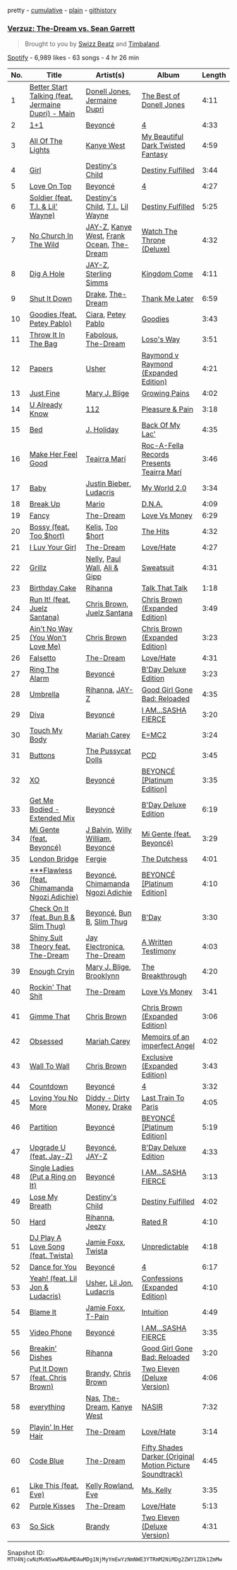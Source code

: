 pretty - [cumulative](/playlists/cumulative/37i9dQZF1DWVCnP7z928RW.md) - [plain](/playlists/plain/37i9dQZF1DWVCnP7z928RW) - [githistory](https://github.githistory.xyz/mackorone/spotify-playlist-archive/blob/main/playlists/plain/37i9dQZF1DWVCnP7z928RW)

### [Verzuz: The\-Dream vs\. Sean Garrett](https://open.spotify.com/playlist/37i9dQZF1DWVCnP7z928RW)

> Brought to you by <a href="spotify:artist:2cADQgiLMjNhbsfeN52Bf3">Swizz Beatz</a> and <a href="spotify:artist:5Y5TRrQiqgUO4S36tzjIRZ">Timbaland</a>.

[Spotify](https://open.spotify.com/user/spotify) - 6,989 likes - 63 songs - 4 hr 26 min

| No. | Title | Artist(s) | Album | Length |
|---|---|---|---|---|
| 1 | [Better Start Talking \(feat\. Jermaine Dupri\) \- Main](https://open.spotify.com/track/253hJk3SfCODCN85ZDRsJV) | [Donell Jones](https://open.spotify.com/artist/5KNqYrivNgVCHBssEUSu5B), [Jermaine Dupri](https://open.spotify.com/artist/6nfYGe7IIuuP5bMY1jkJP6) | [The Best of Donell Jones](https://open.spotify.com/album/5L5nD7OgxeVH86DQMQb0Pf) | 4:11 |
| 2 | [1+1](https://open.spotify.com/track/1pzJboOZaDNwshBnOlNh3a) | [Beyoncé](https://open.spotify.com/artist/6vWDO969PvNqNYHIOW5v0m) | [4](https://open.spotify.com/album/1gIC63gC3B7o7FfpPACZQJ) | 4:33 |
| 3 | [All Of The Lights](https://open.spotify.com/track/22L7bfCiAkJo5xGSQgmiIO) | [Kanye West](https://open.spotify.com/artist/5K4W6rqBFWDnAN6FQUkS6x) | [My Beautiful Dark Twisted Fantasy](https://open.spotify.com/album/20r762YmB5HeofjMCiPMLv) | 4:59 |
| 4 | [Girl](https://open.spotify.com/track/3s2MyU2YCwNNwcSokt0jXD) | [Destiny's Child](https://open.spotify.com/artist/1Y8cdNmUJH7yBTd9yOvr5i) | [Destiny Fulfilled](https://open.spotify.com/album/0b6ivSFfDs38MG7aLn9rvO) | 3:44 |
| 5 | [Love On Top](https://open.spotify.com/track/1z6WtY7X4HQJvzxC4UgkSf) | [Beyoncé](https://open.spotify.com/artist/6vWDO969PvNqNYHIOW5v0m) | [4](https://open.spotify.com/album/1gIC63gC3B7o7FfpPACZQJ) | 4:27 |
| 6 | [Soldier \(feat\. T.I\. & Lil' Wayne\)](https://open.spotify.com/track/4FTOpNYcGxnQdGNWSxIcio) | [Destiny's Child](https://open.spotify.com/artist/1Y8cdNmUJH7yBTd9yOvr5i), [T.I.](https://open.spotify.com/artist/4OBJLual30L7gRl5UkeRcT), [Lil Wayne](https://open.spotify.com/artist/55Aa2cqylxrFIXC767Z865) | [Destiny Fulfilled](https://open.spotify.com/album/0b6ivSFfDs38MG7aLn9rvO) | 5:25 |
| 7 | [No Church In The Wild](https://open.spotify.com/track/3Osd3Yf8K73aj4ySn6LrvK) | [JAY\-Z](https://open.spotify.com/artist/3nFkdlSjzX9mRTtwJOzDYB), [Kanye West](https://open.spotify.com/artist/5K4W6rqBFWDnAN6FQUkS6x), [Frank Ocean](https://open.spotify.com/artist/2h93pZq0e7k5yf4dywlkpM), [The\-Dream](https://open.spotify.com/artist/1W3FSF1BLpY3hlVIgvenLz) | [Watch The Throne \(Deluxe\)](https://open.spotify.com/album/2P2Xwvh2xWXIZ1OWY9S9o5) | 4:32 |
| 8 | [Dig A Hole](https://open.spotify.com/track/4UjLz0FtEK6mkofHjZHSwQ) | [JAY\-Z](https://open.spotify.com/artist/3nFkdlSjzX9mRTtwJOzDYB), [Sterling Simms](https://open.spotify.com/artist/3KLnSYaRRa4Kur781SHxUL) | [Kingdom Come](https://open.spotify.com/album/3A29Ss77LjRZ3sKuauWieY) | 4:11 |
| 9 | [Shut It Down](https://open.spotify.com/track/3d8PDk3B4am5c6TsUCznUW) | [Drake](https://open.spotify.com/artist/3TVXtAsR1Inumwj472S9r4), [The\-Dream](https://open.spotify.com/artist/1W3FSF1BLpY3hlVIgvenLz) | [Thank Me Later](https://open.spotify.com/album/6jlrjFR9mJV3jd1IPSplXU) | 6:59 |
| 10 | [Goodies \(feat\. Petey Pablo\)](https://open.spotify.com/track/3dFwpxh2yH7C7p9BGEKLVB) | [Ciara](https://open.spotify.com/artist/2NdeV5rLm47xAvogXrYhJX), [Petey Pablo](https://open.spotify.com/artist/4Js9eYwAf9rypNtV8pNSw9) | [Goodies](https://open.spotify.com/album/71gUhKYZIWmmjqAHlY4Br3) | 3:43 |
| 11 | [Throw It In The Bag](https://open.spotify.com/track/6c0GmyBsE7mQtrVvxJaWc3) | [Fabolous](https://open.spotify.com/artist/0YWxKQj2Go9CGHCp77UOyy), [The\-Dream](https://open.spotify.com/artist/1W3FSF1BLpY3hlVIgvenLz) | [Loso's Way](https://open.spotify.com/album/6umODQfij1WhoGDhc7UCL8) | 3:51 |
| 12 | [Papers](https://open.spotify.com/track/77fP7UixHMYEIFT8NS92Ul) | [Usher](https://open.spotify.com/artist/23zg3TcAtWQy7J6upgbUnj) | [Raymond v Raymond \(Expanded Edition\)](https://open.spotify.com/album/6A1F3Fkq5dYeYYNkXflcTX) | 4:21 |
| 13 | [Just Fine](https://open.spotify.com/track/33vzOPcd9FRirYGlCu32x4) | [Mary J\. Blige](https://open.spotify.com/artist/1XkoF8ryArs86LZvFOkbyr) | [Growing Pains](https://open.spotify.com/album/5PlA7xVCN59vR0YAnRVisM) | 4:02 |
| 14 | [U Already Know](https://open.spotify.com/track/0ahRDzkKq0KEi7FRoHb0qk) | [112](https://open.spotify.com/artist/7urq0VfqxEYEEiZUkebXT4) | [Pleasure & Pain](https://open.spotify.com/album/3gY1qUrGzKNQnorPC9Lu72) | 3:18 |
| 15 | [Bed](https://open.spotify.com/track/6TlRNJaezOdzdECnQeRuMM) | [J\. Holiday](https://open.spotify.com/artist/7G6hXrjGpi6I7waNl4wxAk) | [Back Of My Lac'](https://open.spotify.com/album/1Ypwht853ZVmsplg2DnZLI) | 4:35 |
| 16 | [Make Her Feel Good](https://open.spotify.com/track/03B0yrE4zrioHjmY05l9xz) | [Teairra Marí](https://open.spotify.com/artist/6Mox9P9U7HpuAd9ULwvP7N) | [Roc\-A\-Fella Records Presents Teairra Marí](https://open.spotify.com/album/3RXQWVnlyRDhag6njdbCrZ) | 3:46 |
| 17 | [Baby](https://open.spotify.com/track/6epn3r7S14KUqlReYr77hA) | [Justin Bieber](https://open.spotify.com/artist/1uNFoZAHBGtllmzznpCI3s), [Ludacris](https://open.spotify.com/artist/3ipn9JLAPI5GUEo4y4jcoi) | [My World 2.0](https://open.spotify.com/album/3BmcYMh0KYsimWL6p2gPa9) | 3:34 |
| 18 | [Break Up](https://open.spotify.com/track/4UP5HP7IAnNdxD01g1lzQp) | [Mario](https://open.spotify.com/artist/20s0P9QLxGqKuCsGwFsp7w) | [D.N.A.](https://open.spotify.com/album/41Tj1cy7HlmdSmaOO6f6Tl) | 4:09 |
| 19 | [Fancy](https://open.spotify.com/track/6FYBcMhwABrPvxGkQiXEON) | [The\-Dream](https://open.spotify.com/artist/1W3FSF1BLpY3hlVIgvenLz) | [Love Vs Money](https://open.spotify.com/album/3mNAV7P7KJzBxmrWfjtocw) | 6:29 |
| 20 | [Bossy \(feat\. Too $hort\)](https://open.spotify.com/track/37t0Qym2FUMXwoEfeFDEYa) | [Kelis](https://open.spotify.com/artist/0IF46mUS8NXjgHabxk2MCM), [Too $hort](https://open.spotify.com/artist/4sb7rZNN93BSS6Gqgepo4v) | [The Hits](https://open.spotify.com/album/5t7npNnvzI7Mo1N3mfHpP6) | 4:32 |
| 21 | [I Luv Your Girl](https://open.spotify.com/track/3wkNK8tJZ2stygNJm8RCRD) | [The\-Dream](https://open.spotify.com/artist/1W3FSF1BLpY3hlVIgvenLz) | [Love/Hate](https://open.spotify.com/album/5yZReyaWQzR6jvaw4OBxzV) | 4:27 |
| 22 | [Grillz](https://open.spotify.com/track/0Aqlt4N5h6rUtKnd09VXpr) | [Nelly](https://open.spotify.com/artist/2gBjLmx6zQnFGQJCAQpRgw), [Paul Wall](https://open.spotify.com/artist/0k7Xl1pqI3tu8sSEjo5oEg), [Ali & Gipp](https://open.spotify.com/artist/01ZpL2TZ4QxYNDLc70RIiT) | [Sweatsuit](https://open.spotify.com/album/3W18dxZsE9GnP8DQrnGeBW) | 4:31 |
| 23 | [Birthday Cake](https://open.spotify.com/track/4EfN6bixdOOgoLYR5C4cWo) | [Rihanna](https://open.spotify.com/artist/5pKCCKE2ajJHZ9KAiaK11H) | [Talk That Talk](https://open.spotify.com/album/1Kw1bVd07oRqcjrcjQKC8T) | 1:18 |
| 24 | [Run It! \(feat\. Juelz Santana\)](https://open.spotify.com/track/7xYnUQigPoIDAMPVK79NEq) | [Chris Brown](https://open.spotify.com/artist/7bXgB6jMjp9ATFy66eO08Z), [Juelz Santana](https://open.spotify.com/artist/6Uh8uJyN9g7oFjDK16nJgb) | [Chris Brown \(Expanded Edition\)](https://open.spotify.com/album/49gaz5rhWWgqCw61M9700v) | 3:49 |
| 25 | [Ain't No Way \(You Won't Love Me\)](https://open.spotify.com/track/74rIUpem6Mzx2iNi8Fr1vM) | [Chris Brown](https://open.spotify.com/artist/7bXgB6jMjp9ATFy66eO08Z) | [Chris Brown \(Expanded Edition\)](https://open.spotify.com/album/49gaz5rhWWgqCw61M9700v) | 3:23 |
| 26 | [Falsetto](https://open.spotify.com/track/2P1e3xpjDhYFqOFeu8IWzS) | [The\-Dream](https://open.spotify.com/artist/1W3FSF1BLpY3hlVIgvenLz) | [Love/Hate](https://open.spotify.com/album/5yZReyaWQzR6jvaw4OBxzV) | 4:31 |
| 27 | [Ring The Alarm](https://open.spotify.com/track/5BkHkyO9PFXs1m7vSMnXp4) | [Beyoncé](https://open.spotify.com/artist/6vWDO969PvNqNYHIOW5v0m) | [B'Day Deluxe Edition](https://open.spotify.com/album/0Zd10MKN5j9KwUST0TdBBB) | 3:23 |
| 28 | [Umbrella](https://open.spotify.com/track/49FYlytm3dAAraYgpoJZux) | [Rihanna](https://open.spotify.com/artist/5pKCCKE2ajJHZ9KAiaK11H), [JAY\-Z](https://open.spotify.com/artist/3nFkdlSjzX9mRTtwJOzDYB) | [Good Girl Gone Bad: Reloaded](https://open.spotify.com/album/3JSWZWeTHF4HDGt5Eozdy7) | 4:35 |
| 29 | [Diva](https://open.spotify.com/track/5Ssv6DaKrW0HczVqx6zXdl) | [Beyoncé](https://open.spotify.com/artist/6vWDO969PvNqNYHIOW5v0m) | [I AM...SASHA FIERCE](https://open.spotify.com/album/23Y5wdyP5byMFktZf8AcWU) | 3:20 |
| 30 | [Touch My Body](https://open.spotify.com/track/2aEuXA1KswHlCGPOuPmCOW) | [Mariah Carey](https://open.spotify.com/artist/4iHNK0tOyZPYnBU7nGAgpQ) | [E=MC2](https://open.spotify.com/album/31MluXLYC0ZnCSfUZ5T4GX) | 3:24 |
| 31 | [Buttons](https://open.spotify.com/track/3BxWKCI06eQ5Od8TY2JBeA) | [The Pussycat Dolls](https://open.spotify.com/artist/6wPhSqRtPu1UhRCDX5yaDJ) | [PCD](https://open.spotify.com/album/5x8e8UcCeOgrOzSnDGuPye) | 3:45 |
| 32 | [XO](https://open.spotify.com/track/40xhyfAPDoMtv494MfPevP) | [Beyoncé](https://open.spotify.com/artist/6vWDO969PvNqNYHIOW5v0m) | [BEYONCÉ \[Platinum Edition\]](https://open.spotify.com/album/2UJwKSBUz6rtW4QLK74kQu) | 3:35 |
| 33 | [Get Me Bodied \- Extended Mix](https://open.spotify.com/track/3W1mdCYUHWewrVXnRsPntM) | [Beyoncé](https://open.spotify.com/artist/6vWDO969PvNqNYHIOW5v0m) | [B'Day Deluxe Edition](https://open.spotify.com/album/0Zd10MKN5j9KwUST0TdBBB) | 6:19 |
| 34 | [Mi Gente \(feat\. Beyoncé\)](https://open.spotify.com/track/0GzmMQizDeA2NVMUaZksv0) | [J Balvin](https://open.spotify.com/artist/1vyhD5VmyZ7KMfW5gqLgo5), [Willy William](https://open.spotify.com/artist/4RSyJzf7ef6Iu2rnLdabNq), [Beyoncé](https://open.spotify.com/artist/6vWDO969PvNqNYHIOW5v0m) | [Mi Gente \(feat\. Beyoncé\)](https://open.spotify.com/album/55228F4QRlYDzJ4H02tDHA) | 3:29 |
| 35 | [London Bridge](https://open.spotify.com/track/7jRoWfRlLnGYEIEn4t4kbq) | [Fergie](https://open.spotify.com/artist/3r17AfJCCUqC9Lf0OAc73G) | [The Dutchess](https://open.spotify.com/album/3t8HFQNlwLBW7htwLvFfzA) | 4:01 |
| 36 | [\*\*\*Flawless \(feat\. Chimamanda Ngozi Adichie\)](https://open.spotify.com/track/7tefUew2RUuSAqHyegMoY1) | [Beyoncé](https://open.spotify.com/artist/6vWDO969PvNqNYHIOW5v0m), [Chimamanda Ngozi Adichie](https://open.spotify.com/artist/2jmAsMZ9hdMfeyCLiBeCzI) | [BEYONCÉ \[Platinum Edition\]](https://open.spotify.com/album/2UJwKSBUz6rtW4QLK74kQu) | 4:10 |
| 37 | [Check On It \(feat\. Bun B & Slim Thug\)](https://open.spotify.com/track/2RWxrpsFshOBFwRBRstUlQ) | [Beyoncé](https://open.spotify.com/artist/6vWDO969PvNqNYHIOW5v0m), [Bun B](https://open.spotify.com/artist/45a6gCQWq61lIUDmr1tKuO), [Slim Thug](https://open.spotify.com/artist/0st5vgzw9XkH5ALJiUM1lE) | [B'Day](https://open.spotify.com/album/77eZ5eMEh3U0KWricrbevO) | 3:30 |
| 38 | [Shiny Suit Theory feat\. The\-Dream](https://open.spotify.com/track/51u3nlTacgtiWxRQGPd4go) | [Jay Electronica](https://open.spotify.com/artist/0TkqXdyWLsssJH7okthMPQ), [The\-Dream](https://open.spotify.com/artist/1W3FSF1BLpY3hlVIgvenLz) | [A Written Testimony](https://open.spotify.com/album/0ZJt4dCoI19u71k37E1nQu) | 4:03 |
| 39 | [Enough Cryin](https://open.spotify.com/track/7mwLsFXNBWbtFzA032tUbx) | [Mary J\. Blige](https://open.spotify.com/artist/1XkoF8ryArs86LZvFOkbyr), [Brooklynn](https://open.spotify.com/artist/4GrVVlog2emXt8qBhJYclT) | [The Breakthrough](https://open.spotify.com/album/13HYuDhB1soZvHzwoymXoV) | 4:20 |
| 40 | [Rockin' That Shit](https://open.spotify.com/track/3RBGG1be9aBaSvjnw6ABkh) | [The\-Dream](https://open.spotify.com/artist/1W3FSF1BLpY3hlVIgvenLz) | [Love Vs Money](https://open.spotify.com/album/3mNAV7P7KJzBxmrWfjtocw) | 3:41 |
| 41 | [Gimme That](https://open.spotify.com/track/53ETzLQQKFCzykRbqWb1ph) | [Chris Brown](https://open.spotify.com/artist/7bXgB6jMjp9ATFy66eO08Z) | [Chris Brown \(Expanded Edition\)](https://open.spotify.com/album/49gaz5rhWWgqCw61M9700v) | 3:06 |
| 42 | [Obsessed](https://open.spotify.com/track/3IcIIZMMS7UArJJPtEHXG8) | [Mariah Carey](https://open.spotify.com/artist/4iHNK0tOyZPYnBU7nGAgpQ) | [Memoirs of an imperfect Angel](https://open.spotify.com/album/3RPImDZ7Ihh5YR5iJh1gH1) | 4:02 |
| 43 | [Wall To Wall](https://open.spotify.com/track/5Zu4UO0QlderRYNPFkbJeO) | [Chris Brown](https://open.spotify.com/artist/7bXgB6jMjp9ATFy66eO08Z) | [Exclusive \(Expanded Edition\)](https://open.spotify.com/album/6p5pW2WwgVECsOhrXPAyhI) | 3:43 |
| 44 | [Countdown](https://open.spotify.com/track/3axkNosdVQLZiq1HakuGhc) | [Beyoncé](https://open.spotify.com/artist/6vWDO969PvNqNYHIOW5v0m) | [4](https://open.spotify.com/album/1gIC63gC3B7o7FfpPACZQJ) | 3:32 |
| 45 | [Loving You No More](https://open.spotify.com/track/1A0qqpBZTPWO2H7tyOBqlE) | [Diddy \- Dirty Money](https://open.spotify.com/artist/2QYEvpsWUOjqaYuxDPTCmV), [Drake](https://open.spotify.com/artist/3TVXtAsR1Inumwj472S9r4) | [Last Train To Paris](https://open.spotify.com/album/2psjRixnoePs8ZqE8cuU5Z) | 4:05 |
| 46 | [Partition](https://open.spotify.com/track/5hgnY0mVcVetszbb85qeDg) | [Beyoncé](https://open.spotify.com/artist/6vWDO969PvNqNYHIOW5v0m) | [BEYONCÉ \[Platinum Edition\]](https://open.spotify.com/album/2UJwKSBUz6rtW4QLK74kQu) | 5:19 |
| 47 | [Upgrade U \(feat\. Jay\-Z\)](https://open.spotify.com/track/0GLUBbX4daHJkT3RQHEOia) | [Beyoncé](https://open.spotify.com/artist/6vWDO969PvNqNYHIOW5v0m), [JAY\-Z](https://open.spotify.com/artist/3nFkdlSjzX9mRTtwJOzDYB) | [B'Day Deluxe Edition](https://open.spotify.com/album/0Zd10MKN5j9KwUST0TdBBB) | 4:33 |
| 48 | [Single Ladies \(Put a Ring on It\)](https://open.spotify.com/track/5R9a4t5t5O0IsznsrKPVro) | [Beyoncé](https://open.spotify.com/artist/6vWDO969PvNqNYHIOW5v0m) | [I AM...SASHA FIERCE](https://open.spotify.com/album/39P7VD7qlg3Z0ltq60eHp7) | 3:13 |
| 49 | [Lose My Breath](https://open.spotify.com/track/4dvQg9sD8k9y4qiEURuj8v) | [Destiny's Child](https://open.spotify.com/artist/1Y8cdNmUJH7yBTd9yOvr5i) | [Destiny Fulfilled](https://open.spotify.com/album/0b6ivSFfDs38MG7aLn9rvO) | 4:02 |
| 50 | [Hard](https://open.spotify.com/track/3YJkAQNEhmCZGLdmPsu6Ye) | [Rihanna](https://open.spotify.com/artist/5pKCCKE2ajJHZ9KAiaK11H), [Jeezy](https://open.spotify.com/artist/4yBK75WVCQXej1p04GWqxH) | [Rated R](https://open.spotify.com/album/7uGmyYwDFJbSc1xs4hkEs2) | 4:10 |
| 51 | [DJ Play A Love Song \(feat\. Twista\)](https://open.spotify.com/track/2F1H1Tm2qJmeiFcUi7vZiL) | [Jamie Foxx](https://open.spotify.com/artist/7LnaAXbDVIL75IVPnndf7w), [Twista](https://open.spotify.com/artist/6vbY3hOaCAhC7VjucswgdS) | [Unpredictable](https://open.spotify.com/album/045D1HbNHv4R31D9vkL8Ve) | 4:18 |
| 52 | [Dance for You](https://open.spotify.com/track/7cvkXf3AwPGT041PyOi5VX) | [Beyoncé](https://open.spotify.com/artist/6vWDO969PvNqNYHIOW5v0m) | [4](https://open.spotify.com/album/1gIC63gC3B7o7FfpPACZQJ) | 6:17 |
| 53 | [Yeah! \(feat\. Lil Jon & Ludacris\)](https://open.spotify.com/track/5rb9QrpfcKFHM1EUbSIurX) | [Usher](https://open.spotify.com/artist/23zg3TcAtWQy7J6upgbUnj), [Lil Jon](https://open.spotify.com/artist/7sfl4Xt5KmfyDs2T3SVSMK), [Ludacris](https://open.spotify.com/artist/3ipn9JLAPI5GUEo4y4jcoi) | [Confessions \(Expanded Edition\)](https://open.spotify.com/album/1RM6MGv6bcl6NrAG8PGoZk) | 4:10 |
| 54 | [Blame It](https://open.spotify.com/track/08uGhvS5MfBk7crUCpnjva) | [Jamie Foxx](https://open.spotify.com/artist/7LnaAXbDVIL75IVPnndf7w), [T\-Pain](https://open.spotify.com/artist/3aQeKQSyrW4qWr35idm0cy) | [Intuition](https://open.spotify.com/album/4Tk1gvdwy7TL3Ma2s9iZ9f) | 4:49 |
| 55 | [Video Phone](https://open.spotify.com/track/53hNzjDClsnsdYpLIwqXvn) | [Beyoncé](https://open.spotify.com/artist/6vWDO969PvNqNYHIOW5v0m) | [I AM...SASHA FIERCE](https://open.spotify.com/album/23Y5wdyP5byMFktZf8AcWU) | 3:35 |
| 56 | [Breakin' Dishes](https://open.spotify.com/track/46aZJc0z1HHHSFxaIRxYSP) | [Rihanna](https://open.spotify.com/artist/5pKCCKE2ajJHZ9KAiaK11H) | [Good Girl Gone Bad: Reloaded](https://open.spotify.com/album/3JSWZWeTHF4HDGt5Eozdy7) | 3:20 |
| 57 | [Put It Down \(feat\. Chris Brown\)](https://open.spotify.com/track/6XDSSxwOntlKPkE6wVzucb) | [Brandy](https://open.spotify.com/artist/05oH07COxkXKIMt6mIPRee), [Chris Brown](https://open.spotify.com/artist/7bXgB6jMjp9ATFy66eO08Z) | [Two Eleven \(Deluxe Version\)](https://open.spotify.com/album/41PwFUEt9XE3Cz0H8RA7vU) | 4:06 |
| 58 | [everything](https://open.spotify.com/track/3XaNHbNa9Chz9plhRpcaof) | [Nas](https://open.spotify.com/artist/20qISvAhX20dpIbOOzGK3q), [The\-Dream](https://open.spotify.com/artist/1W3FSF1BLpY3hlVIgvenLz), [Kanye West](https://open.spotify.com/artist/5K4W6rqBFWDnAN6FQUkS6x) | [NASIR](https://open.spotify.com/album/66EwBbt2kPgugo8Wz0SKAw) | 7:32 |
| 59 | [Playin' In Her Hair](https://open.spotify.com/track/4nADMbhDxHvT99gRqj5O21) | [The\-Dream](https://open.spotify.com/artist/1W3FSF1BLpY3hlVIgvenLz) | [Love/Hate](https://open.spotify.com/album/5yZReyaWQzR6jvaw4OBxzV) | 3:14 |
| 60 | [Code Blue](https://open.spotify.com/track/17YVl4TzNHQlHIyokvt1TD) | [The\-Dream](https://open.spotify.com/artist/1W3FSF1BLpY3hlVIgvenLz) | [Fifty Shades Darker \(Original Motion Picture Soundtrack\)](https://open.spotify.com/album/5VML6S956h4YfoYPooqLEi) | 4:45 |
| 61 | [Like This \(feat\. Eve\)](https://open.spotify.com/track/3sfydNh0QQAdnIAtDVG16H) | [Kelly Rowland](https://open.spotify.com/artist/3AuMNF8rQAKOzjYppFNAoB), [Eve](https://open.spotify.com/artist/4d3yvTptO48nOYTPBcPFZC) | [Ms\. Kelly](https://open.spotify.com/album/2aBdyOINaz4J1aap1eoLPW) | 3:35 |
| 62 | [Purple Kisses](https://open.spotify.com/track/2V5Z2ufbahT6PQSJiRBWyJ) | [The\-Dream](https://open.spotify.com/artist/1W3FSF1BLpY3hlVIgvenLz) | [Love/Hate](https://open.spotify.com/album/5yZReyaWQzR6jvaw4OBxzV) | 5:13 |
| 63 | [So Sick](https://open.spotify.com/track/1sQVBOZKJuSyCL0IIU2jj6) | [Brandy](https://open.spotify.com/artist/05oH07COxkXKIMt6mIPRee) | [Two Eleven \(Deluxe Version\)](https://open.spotify.com/album/41PwFUEt9XE3Cz0H8RA7vU) | 4:31 |

Snapshot ID: `MTU4NjcwNzMxNSwwMDAwMDAwMDg1NjMyYmEwYzNmNWE3YTRmM2NiMDg2ZWY1ZDk1ZmMw`
